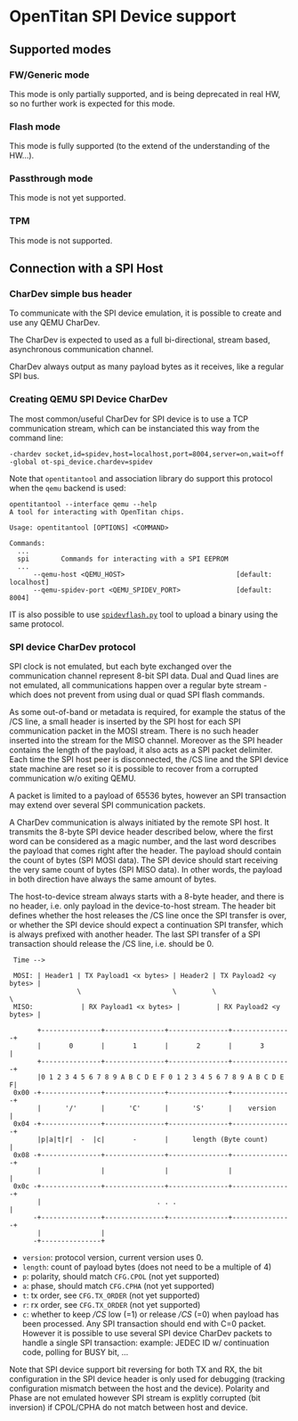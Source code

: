 # OpenTitan SPI Device support

## Supported modes

### FW/Generic mode

This mode is only partially supported, and is being deprecated in real HW, so no further work is
expected for this mode.

### Flash mode

This mode is fully supported (to the extend of the understanding of the HW...).

### Passthrough mode

This mode is not yet supported.

### TPM

This mode is not supported.

## Connection with a SPI Host

### CharDev simple bus header

To communicate with the SPI device emulation, it is possible to create and use any QEMU CharDev.

The CharDev is expected to used as a full bi-directional, stream based, asynchronous communication
channel.

CharDev always output as many payload bytes as it receives, like a regular SPI bus.

### Creating QEMU SPI Device CharDev

The most common/useful CharDev for SPI device is to use a TCP communication stream, which can be
instanciated this way from the command line:

````
-chardev socket,id=spidev,host=localhost,port=8004,server=on,wait=off
-global ot-spi_device.chardev=spidev
````

Note that `opentitantool` and association library do support this protocol when the `qemu` backend
is used:

````
opentitantool --interface qemu --help
A tool for interacting with OpenTitan chips.

Usage: opentitantool [OPTIONS] <COMMAND>

Commands:
  ...
  spi        Commands for interacting with a SPI EEPROM
  ...
      --qemu-host <QEMU_HOST>                            [default: localhost]
      --qemu-spidev-port <QEMU_SPIDEV_PORT>              [default: 8004]
````

IT is also possible to use [`spidevflash.py`](spidevflash.md) tool to upload a binary using the same
protocol.

### SPI device CharDev protocol

SPI clock is not emulated, but each byte exchanged over the communication channel represent 8-bit
SPI data. Dual and Quad lines are not emulated, all communications happen over a regular byte
stream - which does not prevent from using dual or quad SPI flash commands.

As some out-of-band or metadata is required, for example the status of the /CS line, a small header
is inserted by the SPI host for each SPI communication packet in the MOSI stream. There is no such
header inserted into the stream for the MISO channel. Moreover as the SPI header contains the length
of the payload, it also acts as a SPI packet delimiter. Each time the SPI host peer is disconnected,
the /CS line and the SPI device state machine are reset so it is possible to recover from a
corrupted communication w/o exiting QEMU.

A packet is limited to a payload of 65536 bytes, however an SPI transaction may extend over several
SPI communication packets.

A CharDev communication is always initiated by the remote SPI host. It transmits the 8-byte SPI
device header described below, where the first word can be considered as a magic number, and
the last word describes the payload that comes right after the header. The payload should contain
the <length> count of bytes (SPI MOSI data). The SPI device should start receiving the very same
<length> count of bytes (SPI MISO data). In other words, the payload in both direction have always
the same amount of bytes.

The host-to-device stream always starts with a 8-byte header, and there is no header, i.e. only
payload in the device-to-host stream. The header <c> bit defines whether the host releases the /CS
line once the SPI transfer is over, or whether the SPI device should expect a continuation SPI
transfer, which is always prefixed with another header. The last SPI transfer of a SPI transaction
should release the /CS line, i.e. <c> should be 0.

````
 Time -->

 MOSI: | Header1 | TX Payload1 <x bytes> | Header2 | TX Payload2 <y bytes> |
                 \                       \         \                       \
 MISO:            | RX Payload1 <x bytes> |         | RX Payload2 <y bytes> |
````

````
       +---------------+---------------+---------------+---------------+
       |       0       |       1       |       2       |       3       |
       +---------------+---------------+---------------+---------------+
       |0 1 2 3 4 5 6 7 8 9 A B C D E F 0 1 2 3 4 5 6 7 8 9 A B C D E F|
 0x00 -+---------------+---------------+---------------+---------------+
       |      '/'      |      'C'      |      'S'      |    version    |
 0x04 -+---------------+---------------+---------------+---------------+
       |p|a|t|r|  -  |c|       -       |      length (Byte count)      |
 0x08 -+---------------+---------------+---------------+---------------+
       |               |               |               |               |
 0x0c -+---------------+---------------+---------------+---------------+
       |                             . . .                             |
      -+---------------+---------------+---------------+---------------+
       |               |
      -+---------------+
````

  - `version`: protocol version, current version uses 0.
  - `length`: count of payload bytes (does not need to be a multiple of 4)
  - `p`: polarity, should match `CFG.CPOL` (not yet supported)
  - `a`: phase, should match `CFG.CPHA` (not yet supported)
  - `t`: tx order, see `CFG.TX_ORDER` (not yet supported)
  - `r`: rx order, see `CFG.TX_ORDER` (not yet supported)
  - `c`: whether to keep _/CS_ low (=1) or release _/CS_ (=0) when payload has been processed. Any
    SPI transaction should end with C=0 packet. However it is possible to use several SPI device
    CharDev packets to handle a single SPI transaction: example: JEDEC ID w/ continuation code,
    polling for BUSY bit, ...

Note that SPI device support bit reversing for both TX and RX, the bit configuration in the SPI
device header is only used for debugging (tracking configuration mismatch between the host and the
device). Polarity and Phase are not emulated however SPI stream is explitly corrupted
(bit inversion) if CPOL/CPHA do not match between host and device.
